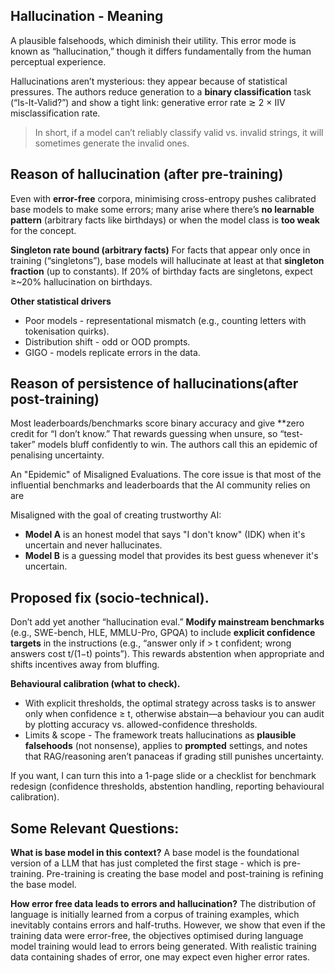 
## Hallucination - Meaning
A plausible falsehoods, which diminish their utility. This error mode is known as “hallucination,” though it differs fundamentally from the human perceptual experience.


Hallucinations aren’t mysterious: they appear because of statistical pressures. The authors reduce generation to a **binary classification** task (“Is-It-Valid?”) and show a tight link:  generative error rate ≳ 2 × IIV misclassification rate. 

> In short, if a model can’t reliably classify valid vs. invalid strings, it will sometimes generate the invalid ones.

## Reason of hallucination (after pre-training)
Even with **error-free** corpora, minimising cross-entropy pushes calibrated base models to make some errors; many arise where there’s **no learnable pattern** (arbitrary facts like birthdays) or when the model class is **too weak** for the concept.
    
**Singleton rate bound (arbitrary facts)**
For facts that appear only once in training (“singletons”), base models will hallucinate at least at that **singleton fraction** (up to constants). If 20% of birthday facts are singletons, expect ≥~20% hallucination on birthdays.
    
**Other statistical drivers**  
- Poor models -  representational mismatch (e.g., counting letters with tokenisation quirks).  
- Distribution shift - odd or OOD prompts.  
- GIGO - models replicate errors in the data.

## Reason of persistence of hallucinations(after post-training)
Most leaderboards/benchmarks score binary accuracy and give **zero credit for “I don’t know.” That rewards guessing when unsure, so “test-taker” models bluff confidently to win. The authors call this an epidemic of penalising uncertainty.

An "Epidemic" of Misaligned Evaluations. The core issue is that most of the influential benchmarks and leaderboards that the AI community relies on are

Misaligned with the goal of creating trustworthy AI:
- **Model A** is an honest model that says "I don't know" (IDK) when it's uncertain and never hallucinates.
- **Model B** is a guessing model that provides its best guess whenever it's uncertain.
    
## Proposed fix (socio-technical).
Don’t add yet another “hallucination eval.” **Modify mainstream benchmarks** (e.g., SWE-bench, HLE, MMLU-Pro, GPQA) to include **explicit confidence targets** in the instructions (e.g., “answer only if > t confident; wrong answers cost t/(1−t) points”). This rewards abstention when appropriate and shifts incentives away from bluffing.

**Behavioural calibration (what to check).** 
- With explicit thresholds, the optimal strategy across tasks is to answer only when confidence ≥ t, otherwise abstain—a behaviour you can audit by plotting accuracy vs. allowed-confidence thresholds.
- Limits & scope - The framework treats hallucinations as **plausible falsehoods** (not nonsense), applies to **prompted** settings, and notes that RAG/reasoning aren’t panaceas if grading still punishes uncertainty.

If you want, I can turn this into a 1-page slide or a checklist for benchmark redesign (confidence thresholds, abstention handling, reporting behavioural calibration).

## Some Relevant Questions:

**What is base model in this context?**
A base model is the foundational version of a LLM that has just completed the first stage - which is pre-training. Pre-training is creating the base model and post-training is refining the base model.

**How error free data leads to errors and hallucination?**
The distribution of language is initially learned from a corpus of training examples, which inevitably contains errors and half-truths. However, we show that even if the training data were error-free, the objectives optimised during language model training would lead to errors being generated. With realistic training data containing shades of error, one may expect even higher error rates.
